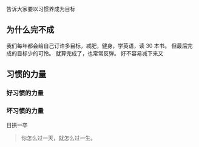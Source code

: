告诉大家要以习惯养成为目标

## 为什么完不成
我们每年都会给自己订许多目标，减肥，健身，学英语，读 30 本书。
但最后完成的目标少的可怜。
就算完成了，也常常反弹。
好不容易减下来又

## 习惯的力量
### 好习惯的力量
### 坏习惯的力量
日拱一卒
>你怎么过一天，就怎么过一生。
